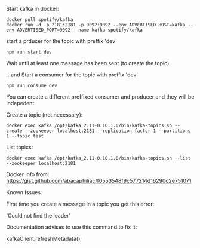 
Start kafka in docker:

```
docker pull spotify/kafka
docker run -d -p 2181:2181 -p 9092:9092 --env ADVERTISED_HOST=kafka --env ADVERTISED_PORT=9092 --name kafka spotify/kafka
```

start a prducer for the topic with preffix 'dev'

```
npm run start dev
```
Wait until at least one message has been sent (to create the topic)

...and Start a consumer for the topic with preffix 'dev'

```
npm run consume dev
```

You can create a different preffixed consumer and producer and they will be indepedent




Create a topic (not necessary):
```
docker exec kafka /opt/kafka_2.11-0.10.1.0/bin/kafka-topics.sh --create --zookeeper localhost:2181 --replication-factor 1 --partitions 1 --topic test
```

List topics:
```
docker exec kafka /opt/kafka_2.11-0.10.1.0/bin/kafka-topics.sh --list --zookeeper localhost:2181
```


Docker info from:
https://gist.github.com/abacaphiliac/f0553548f9c577214d16290c2e751071



Known Issues:

First time you create a message in a topic you get this error:

'Could not find the leader'

Documentation advises to use this command to fix it:

kafkaClient.refreshMetadata();

